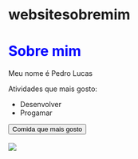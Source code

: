 # websitesobremim

<!DOCTYPE html>
<html>
 <head>
 	<title>Sobre mim</title>
 </head>
 <body>
 	<h1 style="color:blue">Sobre mim</h1>
    <p>Meu nome é Pedro Lucas</p>
    <p>Atividades que mais gosto:</p>
    <ul>
    	<li>Desenvolver</li>
        <li>Progamar</li>
    </ul>
    <button onclick="alert('não é macarrão, é chocolate :)')">Comida que mais gosto</button>
    <br>
    <br>
    <img src="https://i0.statig.com.br/bancodeimagens/69/b2/my/69b2mydwu808ftj2k95ehggwd.jpg"></img>
 </body>
</html>
